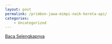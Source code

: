 ```yaml
---
layout: post
permalink: /primbon-jawa-mimpi-naik-kereta-api/
categories:
    - Uncategorized
---
```


[Baca Selengkapnya](/03)